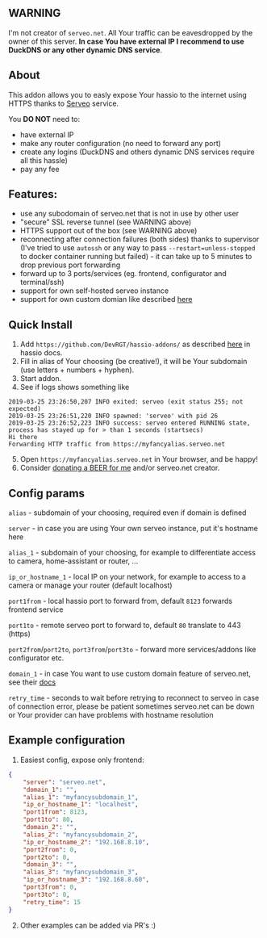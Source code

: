 ## WARNING

I'm not creator of `serveo.net`. All Your traffic can be eavesdropped by the owner of this server. **In case You have external IP I recommend to use DuckDNS or any other dynamic DNS service**. 

## About

This addon allows you to easly expose Your hassio to the internet using HTTPS thanks to [Serveo](https://serveo.net) service.

You **DO NOT** need to:

  * have external IP
  * make any router configuration (no need to forward any port)
  * create any logins (DuckDNS and others dynamic DNS services require all this hassle)
  * pay any fee

## Features:

 * use any subodomain of serveo.net that is not in use by other user
 * "secure" SSL reverse tunnel (see WARNING above)
 * HTTPS support out of the box (see WARNING above)
 * reconnecting after connection failures (both sides) thanks to supervisor (I've tried to use `autossh` or any way to pass `--restart=unless-stopped` to docker container running but failed) - it can take up to 5 minutes to drop previous port forwarding
 * forward up to 3 ports/services (eg. frontend, configurator and terminal/ssh)
 * support for own self-hosted serveo instance
 * support for own custom domian like described [here](https://serveo.net/#manual)

## Quick Install

1. Add `https://github.com/DevRGT/hassio-addons/` as described [here](https://www.home-assistant.io/hassio/installing_third_party_addons/) in hassio docs.
2. Fill in alias of Your choosing (be creative!), it will be Your subdomain (use letters + numbers + hyphen).
3. Start addon.
4. See if logs shows something like
```
2019-03-25 23:26:50,207 INFO exited: serveo (exit status 255; not expected)
2019-03-25 23:26:51,220 INFO spawned: 'serveo' with pid 26
2019-03-25 23:26:52,223 INFO success: serveo entered RUNNING state, process has stayed up for > than 1 seconds (startsecs)
Hi there
Forwarding HTTP traffic from https://myfancyalias.serveo.net
```
5. Open `https://myfancyalias.serveo.net` in Your browser, and be happy!
6. Consider [donating a BEER for me](https://www.paypal.com/cgi-bin/webscr?cmd=_s-xclick&hosted_button_id=VGVTUEX3BDKKN&source=url) and/or serveo.net creator.

## Config params

`alias` - subdomain of your choosing, required even if domain is defined

`server` - in case you are using Your own serveo instance, put it's hostname here

`alias_1` - subdomain of your choosing, for example to differentiate access to camera, home-assistant or router, ...

`ip_or_hostname_1` - local IP on your network, for example to access to a camera or manage your router (default localhost)

`port1from` - local hassio port to forward from, default `8123` forwards frontend service

`port1to` - remote serveo port to forward to, default `80` translate to 443 (https) 

`port2from`/`port2to`, `port3from`/`port3to` - forward more services/addons like configurator etc. 

`domain_1` - in case You want to use custom domain feature of serveo.net, see their [docs](https://serveo.net)

`retry_time` - seconds to wait before retrying to reconnect to serveo in case of connection error, please be patient sometimes serveo.net can be down or Your provider can have problems with hostname resolution

## Example configuration

1. Easiest config, expose only frontend:

```json
{
    "server": "serveo.net",
    "domain_1": "",
    "alias_1": "myfancysubdomain_1",
    "ip_or_hostname_1": "localhost",
    "port1from": 8123,
    "port1to": 80,
    "domain_2": "",
    "alias_2": "myfancysubdomain_2",
    "ip_or_hostname_2": "192.168.8.10",
    "port2from": 0,
    "port2to": 0,
    "domain_3": "",
    "alias_3": "myfancysubdomain_3",
    "ip_or_hostname_3": "192.168.8.60",
    "port3from": 0,
    "port3to": 0,
    "retry_time": 15
}
```

2. Other examples can be added via PR's :)
